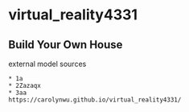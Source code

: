 # virtual_reality4331

## Build Your Own House


external model sources
```
* 1a
* 2Zazaqx
* 3aa
https://carolynwu.github.io/virtual_reality4331/
